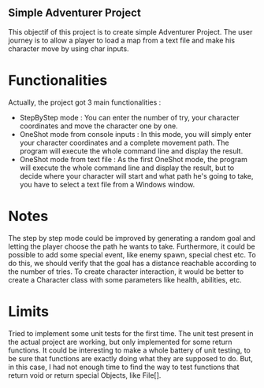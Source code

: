 ## Simple Adventurer Project

This objectif of this project is to create simple Adventurer Project. 
The user journey is to allow a player to load a map from a text file and make his character move by using char inputs.

# Functionalities 

Actually, the project got 3 main functionalities : 

- StepByStep mode : You can enter the number of try, your character coordinates and move the character one by one.
- OneShot mode from console inputs : In this mode, you will simply enter your character coordinates and a complete movement path. The program will execute the whole command line and display the result.
- OneShot mode from text file : As the first OneShot mode, the program will execute the whole command line and display the result, but to decide where your character will start and what path he's going to take, you have to select a text file from a Windows window.

# Notes

The step by step mode could be improved by generating a random goal and letting the player choose the path he wants to take. Furthermore, it could be possible to add some special event, like enemy spawn, special chest etc. 
To do this, we should verify that the goal has a distance reachable according to the number of tries. 
To create character interaction, it would be better to create a Character class with some parameters like health, abilities, etc.

# Limits

Tried to implement some unit tests for the first time. The unit test present in the actual project are working, but only implemented for some return functions.
It could be interesting to make a whole battery of unit testing, to be sure that functions are exactly doing what they are supposed to do. But, in this case, I had not enough time to find the way to test functions that return void or return special Objects, like File[].


